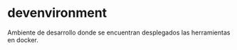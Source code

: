 # devenvironment
Ambiente de desarrollo donde se encuentran desplegados las herramientas en docker. 

